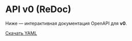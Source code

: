 # API v0 (ReDoc)

Ниже — интерактивная документация OpenAPI для **v0**.

<div id="redoc-container"></div>

<script src="https://cdn.redoc.ly/redoc/latest/bundles/redoc.standalone.js"></script>
<script>
  // Используем относительный путь к YAML рядом со страницей
  Redoc.init('../api/gtrack-v0.yaml', { expandResponses: "200,201,204" }, document.getElementById('redoc-container'));
</script>

[Скачать YAML](../api/gtrack-v0.yaml)
